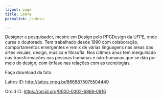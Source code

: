 ```yaml
---
layout: page
title: Sobre
permalink: /sobre/

---
```


Designer e pesquisador, mestre em Design pelo PPGDesign da UFPE, onde cursa o doutorado. Tem trabalhado desde 1990 com colaboração, comportamentos emergentes e remix de várias linguagens nas áreas das artes visuais, design, música e filosofia. Nos últimos anos tem mergulhado nas transformações nas pessoas humanas e não-humanas que se dão por meio do design, com ênfase nas relações com as tecnologias.
<P>
Faça download da foto

Lattes iD: http://lattes.cnpq.br/8668875075504449 <P>
Orcid iD: https://orcid.org/0000-0002-6866-0916 <P>
